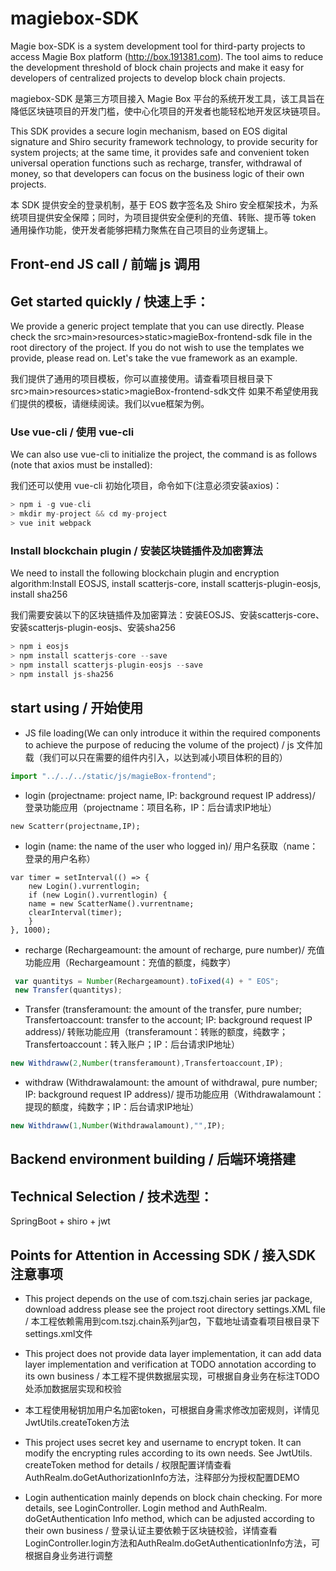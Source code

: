 # magiebox-SDK 

Magie box-SDK is a system development tool for third-party projects to access Magie Box platform (http://box.191381.com). The tool aims to reduce the development threshold of block chain projects and make it easy for developers of centralized projects to develop block chain projects.

magiebox-SDK 是第三方项目接入 Magie Box 平台的系统开发工具，该工具旨在降低区块链项目的开发门槛，使中心化项目的开发者也能轻松地开发区块链项目。

This SDK provides a secure login mechanism, based on EOS digital signature and Shiro security framework technology, to provide security for system projects; at the same time, it provides safe and convenient token universal operation functions such as recharge, transfer, withdrawal of money, so that developers can focus on the business logic of their own projects.

本 SDK 提供安全的登录机制，基于 EOS 数字签名及 Shiro 安全框架技术，为系统项目提供安全保障；同时，为项目提供安全便利的充值、转账、提币等 token 通用操作功能，使开发者能够把精力聚焦在自己项目的业务逻辑上。

## Front-end JS call / 前端 js 调用

## Get started quickly / 快速上手：

We provide a generic project template that you can use directly. Please check the src>main>resources>static>magieBox-frontend-sdk file in the root directory of the project. If you do not wish to use the templates we provide, please read on. Let's take the vue framework as an example.

我们提供了通用的项目模板，你可以直接使用。请查看项目根目录下src>main>resources>static>magieBox-frontend-sdk文件 如果不希望使用我们提供的模板，请继续阅读。我们以vue框架为例。

### Use vue-cli / 使用 vue-cli

We can also use vue-cli to initialize the project, the command is as follows (note that axios must be installed):

我们还可以使用 vue-cli 初始化项目，命令如下(注意必须安装axios)：

```js
> npm i -g vue-cli
> mkdir my-project && cd my-project
> vue init webpack
```

### Install blockchain plugin / 安装区块链插件及加密算法

We need to install the following blockchain plugin and encryption algorithm:Install EOSJS, install scatterjs-core, install scatterjs-plugin-eosjs, install sha256

我们需要安装以下的区块链插件及加密算法：安装EOSJS、安装scatterjs-core、安装scatterjs-plugin-eosjs、安装sha256

```js
> npm i eosjs
> npm install scatterjs-core --save 
> npm install scatterjs-plugin-eosjs --save
> npm install js-sha256
```

## start using / 开始使用

* JS file loading(We can only introduce it within the required components to achieve the purpose of reducing the volume of the project) / js 文件加载（我们可以只在需要的组件内引入，以达到减小项目体积的目的）
```js
import "../../../static/js/magieBox-frontend";
```
* login (projectname: project name, IP: background request IP address)/ 登录功能应用（projectname：项目名称，IP：后台请求IP地址）
```**js**
new Scatterr(projectname,IP);
```
* login (name: the name of the user who logged in)/ 用户名获取（name：登录的用户名称）
```**js**
var timer = setInterval(() => {
    new Login().vurrentlogin;
    if (new Login().vurrentlogin) {
    name = new ScatterName().vurrentname;
    clearInterval(timer);
    }
}, 1000);
```
* recharge (Rechargeamount: the amount of recharge, pure number)/ 充值功能应用（Rechargeamount：充值的额度，纯数字）
```js
 var quantitys = Number(Rechargeamount).toFixed(4) + " EOS";
 new Transfer(quantitys);
```
* Transfer (transferamount: the amount of the transfer, pure number; Transfertoaccount: transfer to the account; IP: background request IP address)/ 转账功能应用（transferamount：转账的额度，纯数字；Transfertoaccount：转入账户；IP：后台请求IP地址）
```js
new Withdraww(2,Number(transferamount),Transfertoaccount,IP);
```
* withdraw (Withdrawalamount: the amount of withdrawal, pure number; IP: background request IP address)/ 提币功能应用（Withdrawalamount：提现的额度，纯数字；IP：后台请求IP地址）
```js
new Withdraww(1,Number(Withdrawalamount),"",IP);
```
## Backend environment building / 后端环境搭建

## Technical Selection / 技术选型：
SpringBoot + shiro + jwt

## Points for Attention in Accessing SDK / 接入SDK注意事项
 * This project depends on the use of com.tszj.chain series jar package, download address please see the project root directory settings.XML file / 本工程依赖需用到com.tszj.chain系列jar包，下载地址请查看项目根目录下settings.xml文件 

 * This project does not provide data layer implementation, it can add data layer implementation and verification at TODO annotation according to its own business / 本工程不提供数据层实现，可根据自身业务在标注TODO处添加数据层实现和校验 

 * 本工程使用秘钥加用户名加密token，可根据自身需求修改加密规则，详情见JwtUtils.createToken方法 

 * This project uses secret key and username to encrypt token. It can modify the encrypting rules according to its own needs. See JwtUtils. createToken method for details / 权限配置详情查看AuthRealm.doGetAuthorizationInfo方法，注释部分为授权配置DEMO 

 * Login authentication mainly depends on block chain checking. For more details, see LoginController. Login method and AuthRealm. doGetAuthentication Info method, which can be adjusted according to their own business / 登录认证主要依赖于区块链校验，详情查看LoginController.login方法和AuthRealm.doGetAuthenticationInfo方法，可根据自身业务进行调整